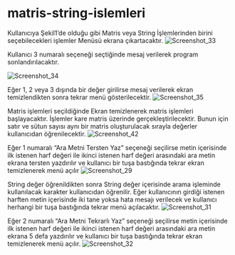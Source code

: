 # matris-string-islemleri

Kullanıcıya Şekil1’de olduğu gibi Matris veya String İşlemlerinden birini seçebilecekleri işlemler
Menüsü ekrana çıkartacaktır.
![Screenshot_33](https://user-images.githubusercontent.com/79109512/174189495-d33b51a2-2ddf-4084-b211-02e53cd40be8.png)

Kullanıcı 3 numaralı seçeneği seçtiğinde mesaj verilerek program sonlandırılacaktır.

![Screenshot_34](https://user-images.githubusercontent.com/79109512/174189606-77c7da9f-5ff1-4bde-9ff3-b40ee7e5d12b.png)

Eğer 1, 2 veya 3 dışında bir değer girilirse mesaj verilerek ekran temizlendikten sonra tekrar menü gösterilecektir.
![Screenshot_35](https://user-images.githubusercontent.com/79109512/174189660-a17b80ee-9526-4ea2-9c42-0ec3a4b5e5f0.png)

Matris işlemleri seçildiğinde Ekran temizlenerek matris işlemleri başlayacaktır. İşlemler kare matris üzerinde gerçekleştirilecektir. Bunun için satır ve sütun sayısı aynı bir matris oluşturulacak sırayla değerler kullanıcıdan öğrenilecektir. 
![Screenshot_42](https://user-images.githubusercontent.com/79109512/174189734-84f61554-7e0d-4380-90a5-54ad081f219d.png)

Eğer 1 numaralı “Ara Metni Tersten Yaz” seçeneği seçilirse metin içerisinde ilk istenen harf değeri ile ikinci istenen harf değeri arasındaki ara metin ekrana tersten yazdırılır ve kullanıcı bir tuşa bastığında tekrar ekran temizlenerek menü açılır
![Screenshot_29](https://user-images.githubusercontent.com/79109512/174189933-70c20a97-f5f2-42fd-8fd7-14571f275c48.png)

String değer öğrenildikten sonra String değer içerisinde arama işleminde kullanılacak karakter kullanıcıdan öğrenilir. Eğer kullanıcının girdiği istenen harften metin içerisinde iki tane yoksa hata mesajı verilecek ve kullanıcı herhangi bir tuşa bastığında tekrar menü açılacaktır.
![Screenshot_31](https://user-images.githubusercontent.com/79109512/174190026-d92867ec-8920-4b01-98c7-f10f9282e0b2.png)

Eğer 2 numaralı “Ara Metni Tekrarlı Yaz” seçeneği seçilirse metin içerisinde ilk istenen harf değeri ile ikinci istenen harf değeri arasındaki ara metin ekrana 5 defa yazdırılır ve kullanıcı bir tuşa bastığında tekrar ekran temizlenerek menü açılır.
![Screenshot_32](https://user-images.githubusercontent.com/79109512/174190237-46a87b9c-dbe7-4e60-8ced-b23ee94890c9.png)




